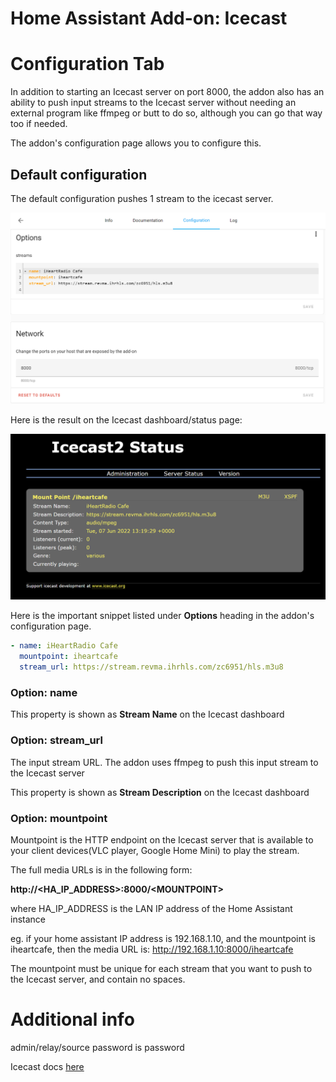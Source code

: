 # Home Assistant Add-on: Icecast

# Configuration Tab

In addition to starting an Icecast server on port 8000, the addon also has an ability to push input streams to the Icecast server without needing an external program like ffmpeg or butt to do so, although you can go that way too if needed.

The addon's configuration page allows you to configure this.

## Default configuration

The default configuration pushes 1 stream to the icecast server.

![default configuration][default_configuration]

Here is the result on the Icecast dashboard/status page:

![icecast status default config][icecast_default_config]

Here is the important snippet listed under **Options** heading in the addon's configuration page.

```yaml
- name: iHeartRadio Cafe
  mountpoint: iheartcafe
  stream_url: https://stream.revma.ihrhls.com/zc6951/hls.m3u8
```

### Option: name

This property is shown as **Stream Name** on the Icecast dashboard

### Option: stream_url

The input stream URL. The addon uses ffmpeg to push this input stream to the Icecast server

This property is shown as **Stream Description** on the Icecast dashboard

### Option: mountpoint

Mountpoint is the HTTP endpoint on the Icecast server that is available to your client devices(VLC player, Google Home Mini) to play the stream.

The full media URLs is in the following form:

**http://<HA_IP_ADDRESS>:8000/<MOUNTPOINT\>**

where HA_IP_ADDRESS is the LAN IP address of the Home Assistant instance

eg. if your home assistant IP address is 192.168.1.10, and the mountpoint is iheartcafe, then the media URL is: http://192.168.1.10:8000/iheartcafe

The mountpoint must be unique for each stream that you want to push to the Icecast server, and contain no spaces.

# Additional info

admin/relay/source password is password

Icecast docs [here](https://www.icecast.org/docs/icecast-trunk/)

[default_configuration]: https://raw.githubusercontent.com/mohankumargupta/icecast/master/images/default-configuration.png
[icecast_default_config]: https://raw.githubusercontent.com/mohankumargupta/icecast/master/images/icecast-default-configuration.png


